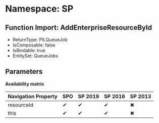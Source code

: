 # Namespace: SP

## Function Import: AddEnterpriseResourceById

- ReturnType: PS.QueueJob
- IsComposable: false
- IsBindable: true
- EntitySet: QueueJobs

## Parameters

**Availability matrix**

Navigation Property | SPO | SP 2019 | SP 2016 | SP 2013
----------|-----|---------|---------|--------
resourceId | ✔ | ✔ | ✔ | ✖
this | ✔ | ✔ | ✔ | ✖
